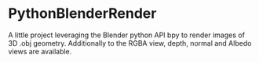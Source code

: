 # PythonBlenderRender
A little project leveraging the Blender python API bpy to render images of 3D .obj geometry. Additionally to the RGBA view, depth, normal and Albedo views are available.
